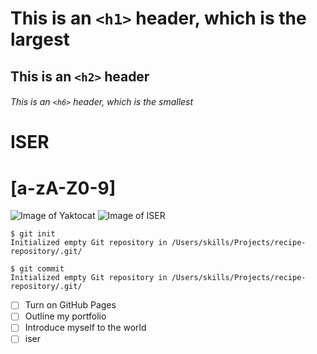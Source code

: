 # This is an `<h1>` header, which is the largest
## This is an `<h2>` header
###### This is an `<h6>` header, which is the smallest
# ISER
# [a-zA-Z0-9]
![Image of Yaktocat](https://octodex.github.com/images/yaktocat.png)
![Image of ISER](https://img.freepik.com/free-vector/modern-urban-adventure-suv-vehicle-illustration_1344-200.jpg?w=740&t=st=1715459719~exp=1715460319~hmac=fd256c035e6696fe96e94dff884fa178bded4d8a8835048cab6400217ec77901)

```
$ git init
Initialized empty Git repository in /Users/skills/Projects/recipe-repository/.git/
```
```
$ git commit
Initialized empty Git repository in /Users/skills/Projects/recipe-repository/.git/
```
- [ ] Turn on GitHub Pages
- [ ] Outline my portfolio
- [ ] Introduce myself to the world
- [ ] iser
